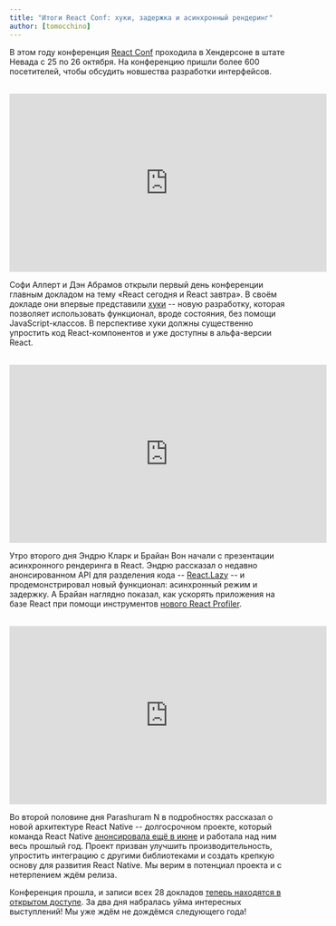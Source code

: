 ```yaml
---
title: "Итоги React Conf: хуки, задержка и асинхронный рендеринг"
author: [tomocchino]
---
```


В этом году конференция [React Conf](https://conf.reactjs.org/) проходила в Хендерсоне в штате Невада с 25 по 26 октября. На конференцию пришли более 600 посетителей, чтобы обсудить новшества разработки интерфейсов.

<br>

<iframe width="560" height="315" src="https://www.youtube.com/embed/V-QO-KO90iQ" frameborder="0" allow="accelerometer; autoplay; encrypted-media; gyroscope; picture-in-picture" allowfullscreen></iframe>

Софи Алперт и Дэн Абрамов открыли первый день конференции главным докладом на тему «React сегодня и React завтра». В своём докладе они впервые представили [хуки](/docs/hooks-intro.html) -- новую разработку, которая позволяет использовать функционал, вроде состояния, без помощи JavaScript-классов. В перспективе хуки должны существенно упростить код React-компонентов и уже доступны в альфа-версии React.

<br>

<iframe width="560" height="315" src="https://www.youtube.com/embed/ByBPyMBTzM0" frameborder="0" allow="accelerometer; autoplay; encrypted-media; gyroscope; picture-in-picture" allowfullscreen></iframe>

Утро второго дня Эндрю Кларк и Брайан Вон начали с презентации асинхронного рендеринга в React. Эндрю рассказал о недавно анонсированном API для разделения кода -- [React.Lazy](/blog/2018/10/23/react-v-16-6.html) -- и продемонстрировал новый функционал: асинхронный режим и задержку. А Брайан наглядно показал, как ускорять приложения на базе React при помощи инструментов [нового React Profiler](/blog/2018/09/10/introducing-the-react-profiler.html).

<br>

<iframe width="560" height="315" src="https://www.youtube.com/embed/UcqRXTriUVI" frameborder="0" allow="accelerometer; autoplay; encrypted-media; gyroscope; picture-in-picture" allowfullscreen></iframe>

Во второй половине дня Parashuram N в подробностях рассказал о новой архитектуре React Native -- долгосрочном проекте, который команда React Native [анонсировала ещё в июне](https://facebook.github.io/react-native/blog/2018/06/14/state-of-react-native-2018) и работала над ним весь прошлый год. Проект призван улучшить производительность, упростить интеграцию с другими библиотеками и создать крепкую основу для развития React Native. Мы верим в потенциал проекта и с нетерпением ждём релиза.

Конференция прошла, и записи всех 28 докладов [теперь находятся в открытом доступе](https://www.youtube.com/playlist?list=PLPxbbTqCLbGE5AihOSExAa4wUM-P42EIJ). За два дня набралась уйма интересных выступлений! Мы уже ждём не дождёмся следующего года!
